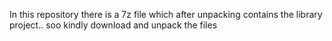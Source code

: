 In this repository there is a 7z file which after unpacking contains the library project.. soo kindly download and unpack the files
